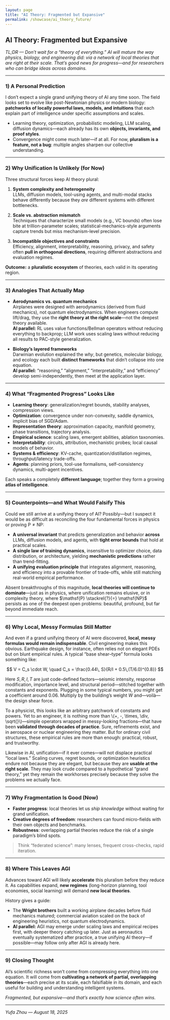 ```yaml
---
layout: page
title: "AI Theory: Fragmented but Expansive"
permalink: /showcase/ai_theory_future/
---
```


## AI Theory: Fragmented but Expansive

*TL;DR — Don’t wait for a “theory of everything.” AI will mature the way physics, biology, and engineering did: via a network of local theories that are right at their scale. That’s good news for progress—and for researchers who can bridge ideas across domains.*

---

### 1) A Personal Prediction

I don’t expect a single grand unifying theory of AI any time soon. The field looks set to evolve like post-Newtonian physics or modern biology: **patchworks of locally powerful laws, models, and intuitions** that each explain part of intelligence under specific assumptions and scales.

- Learning theory, optimization, probabilistic modeling, LLM scaling, diffusion dynamics—each already has its own **objects, invariants, and proof styles**.  
- Convergence might come much later—if at all. For now, **pluralism is a feature, not a bug**: multiple angles sharpen our collective understanding.

---

### 2) Why Unification Is Unlikely (for Now)

Three structural forces keep AI theory plural:

1. **System complexity and heterogeneity**  
   LLMs, diffusion models, tool-using agents, and multi-modal stacks behave differently because they *are* different systems with different bottlenecks.

2. **Scale vs. abstraction mismatch**  
   Techniques that characterize small models (e.g., VC bounds) often lose bite at trillion-parameter scales; statistical-mechanics-style arguments capture trends but miss mechanism-level precision.

3. **Incompatible objectives and constraints**  
   Efficiency, alignment, interpretability, reasoning, privacy, and safety often **pull in orthogonal directions**, requiring different abstractions and evaluation regimes.

**Outcome:** a **pluralistic ecosystem** of theories, each valid in its operating region.

---

### 3) Analogies That Actually Map

- **Aerodynamics vs. quantum mechanics**  
  Airplanes were designed with aerodynamics (derived from fluid mechanics), not quantum electrodynamics. When engineers compute lift/drag, they use the **right theory at the right scale**—not the deepest theory available.  
  **AI parallel:** RL uses value functions/Bellman operators without reducing everything to backprop; LLM work uses scaling laws without reducing all results to PAC-style generalization.

- **Biology’s layered frameworks**  
  Darwinian evolution explained the *why*, but genetics, molecular biology, and ecology each built **distinct frameworks** that didn’t collapse into one equation.  
  **AI parallel:** “reasoning,” “alignment,” “interpretability,” and “efficiency” develop semi-independently, then meet at the application layer.

---

### 4) What “Fragmented Progress” Looks Like

- **Learning theory**: generalization/regret bounds, stability analyses, compression views.  
- **Optimization**: convergence under non-convexity, saddle dynamics, implicit bias of SGD/Adam.  
- **Representation theory**: approximation capacity, manifold geometry, phase transitions, trajectory analysis.  
- **Empirical science**: scaling laws, emergent abilities, ablation taxonomies.  
- **Interpretability**: circuits, attribution, mechanistic probes; local causal models of behavior.  
- **Systems & efficiency**: KV-cache, quantization/distillation regimes, throughput/latency trade-offs.  
- **Agents**: planning priors, tool-use formalisms, self-consistency dynamics, multi-agent incentives.

Each speaks a completely **different language**; together they form a growing **atlas of intelligence**.

---

### 5) Counterpoints—and What Would Falsify This

Could we still arrive at a unifying theory of AI? Possibly—but I suspect it would be as difficult as reconciling the four fundamental forces in physics or proving $\mathsf{P} \neq \mathsf{NP}$:

- **A universal invariant** that predicts generalization and behavior **across** LLMs, diffusion models, and agents, with **tight error bounds** that hold at practical scales.  
- **A single law of training dynamics**, insensitive to optimizer choice, data distribution, or architecture, yielding **mechanistic predictions** rather than trend-fitting.  
- **A unifying evaluation principle** that integrates alignment, reasoning, and efficiency into a provable frontier of trade-offs, while still matching real-world empirical performance.  

Absent breakthroughs of this magnitude, **local theories will continue to dominate**—just as in physics, where unification remains elusive, or in complexity theory, where $\mathsf{P} \stackrel{?}{=} \mathsf{NP}$ persists as one of the deepest open problems: beautiful, profound, but far beyond immediate reach.  

---

### 6) Why Local, Messy Formulas Still Matter

And even if a grand unifying theory of AI were discovered, **local, messy formulas would remain indispensable**. Civil engineering makes this obvious. Earthquake design, for instance, often relies not on elegant PDEs but on blunt empirical rules. A typical “base shear–type” formula looks something like:

$$
V = C_s \cdot W, 
\quad C_s = \frac{0.44\, S}{R/I + 0.5\,(T/6.0)^{0.8}}
$$

Here $S, R, I, T$ are just code-defined factors—seismic intensity, response modification, importance level, and structural period—stitched together with constants and exponents. Plugging in some typical numbers, you might get a coefficient around $0.06$. Multiply by the building’s weight $W$ and—voilà—the design shear force.  

To a physicist, this looks like an arbitrary patchwork of constants and powers. Yet to an engineer, it is nothing more than \\(+, -, \times, \div, \sqrt{}\\)—simple operators wrapped in messy-looking fractions—that have been **validated through decades of practice**. Sure, refinements exist, and in aerospace or nuclear engineering they matter. But for ordinary civil structures, these empirical rules are more than enough: practical, robust, and trustworthy.  

Likewise in AI, unification—if it ever comes—will not displace practical “local laws.” Scaling curves, regret bounds, or optimization heuristics endure not because they are elegant, but because they are **usable at the right scale**. They may look crude compared to a hypothetical “grand theory,” yet they remain the workhorses precisely because they solve the problems we actually face.  

---

### 7) Why Fragmentation Is Good (Now)

- **Faster progress**: local theories let us *ship knowledge* without waiting for grand unification.  
- **Creative degrees of freedom**: researchers can found micro-fields with their own objects and benchmarks.  
- **Robustness**: overlapping partial theories reduce the risk of a single paradigm’s blind spots.

> Think “federated science”: many lenses, frequent cross-checks, rapid iteration.

---

### 8) Where This Leaves AGI

Advances toward AGI will likely **accelerate** this pluralism before they reduce it. As capabilities expand, **new regimes** (long-horizon planning, tool economies, social learning) will demand **new local theories**.

History gives a guide:  
- The **Wright brothers** built a working airplane decades before fluid mechanics matured; commercial aviation scaled on the back of engineering heuristics, not quantum electrodynamics.  
- **AI parallel:** AGI may emerge under scaling laws and empirical recipes first, with deeper theory catching up later. Just as aeronautics eventually systematized after practice, a true unifying AI theory—if possible—may follow only after AGI is already here.

---

### 9) Closing Thought

AI’s scientific richness won’t come from compressing everything into one equation. It will come from **cultivating a network of partial, overlapping theories**—each precise at its scale, each falsifiable in its domain, and each useful for building and understanding intelligent systems.

*Fragmented, but expansive—and that’s exactly how science often wins.*

---

*Yufa Zhou — August 18, 2025*
